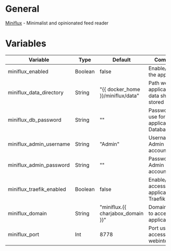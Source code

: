 # General
[Miniflux](https://miniflux.app/) - Minimalist and opinionated feed reader

# Variables

| Variable                 | Type    | Default                           | Comment                                          |
|--------------------------|---------|-----------------------------------|--------------------------------------------------|
| miniflux_enabled         | Boolean | false                             | Enable/Disable the application                   |
| miniflux_data_directory  | String  | "{{ docker_home }}/miniflux/data" | Path were application data should be stored      |
| miniflux_db_password     | String  | ""                                | Password to use for application Database         |
| miniflux_admin_username  | String  | "Admin"                           | Username for Admin account                       |
| miniflux_admin_password  | String  | ""                                | Password for Admin account                       |
| miniflux_traefik_enabled | Boolean | false                             | Enable/Disable access to application via Traefik |
| miniflux_domain          | String  | "miniflux.{{ charjabox_domain }}" | Domain used to access the application            |
| miniflux_port            | Int     | 8778                              | Port used to access the webinterface             |
